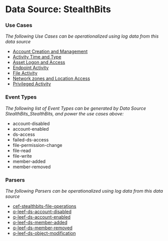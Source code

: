 Data Source: StealthBits
========================

### Use Cases

_The following Use Cases can be operationalized using log data from this data source_

* [Account Creation and Management](usecase_account_creation_and_management.md)
* [Activity Time  and Type](usecase_activity_time__and_type.md)
* [Asset Logon and Access](usecase_asset_logon_and_access.md)
* [Endpoint Activity](usecase_endpoint_activity.md)
* [File Activity](usecase_file_activity.md)
* [Network zones and Location Access](usecase_network_zones_and_location_access.md)
* [Privileged Activity](usecase_privileged_activity.md)


### Event Types

_The following list of Event Types can be generated by Data Source StealthBits_StealthBits, and power the use cases above:_

- account-disabled
- account-enabled
- ds-access
- failed-ds-access
- file-permission-change
- file-read
- file-write
- member-added
- member-removed


### Parsers

_The following Parsers can be operationalized using log data from this data source_

* [cef-stealthbits-file-operations](parserContent_cef-stealthbits-file-operations.md)
* [q-leef-ds-account-disabled](parserContent_q-leef-ds-account-disabled.md)
* [q-leef-ds-account-enabled](parserContent_q-leef-ds-account-enabled.md)
* [q-leef-ds-member-added](parserContent_q-leef-ds-member-added.md)
* [q-leef-ds-member-removed](parserContent_q-leef-ds-member-removed.md)
* [q-leef-ds-object-modification](parserContent_q-leef-ds-object-modification.md)
